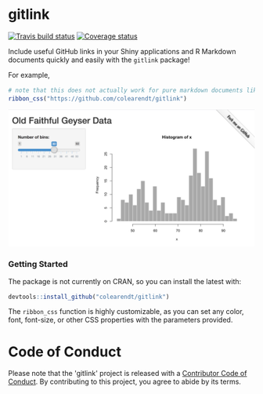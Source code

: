 gitlink
================

[![Travis build status](https://travis-ci.org/colearendt/gitlink.svg?branch=master)](https://travis-ci.org/colearendt/gitlink)
[![Coverage status](https://codecov.io/gh/colearendt/gitlink/branch/master/graph/badge.svg)](https://codecov.io/github/colearendt/gitlink?branch=master)

Include useful GitHub links in your Shiny applications and R Markdown
documents quickly and easily with the `gitlink` package\!

For example,

``` r
# note that this does not actually work for pure markdown documents like this README
ribbon_css("https://github.com/colearendt/gitlink")
```

![demo Shiny application with "Fork Me on Github" ribbon](man/figures/gitlink-ex.png)

### Getting Started

The package is not currently on CRAN, so you can install the latest
with:

``` r
devtools::install_github("colearendt/gitlink")
```

The `ribbon_css` function is highly customizable, as you can set any color, font, font-size,
or other CSS properties with the parameters provided.

# Code of Conduct

Please note that the 'gitlink' project is released with a [Contributor Code of
Conduct](.github/CODE_OF_CONDUCT.md). By contributing to this project, you agree
to abide by its terms.
